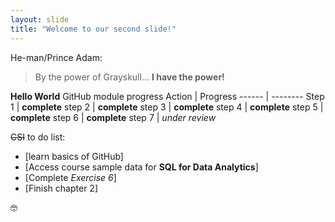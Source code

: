 ```yaml
---
layout: slide
title: "Welcome to our second slide!"
---
```

He-man/Prince Adam:

> By the power of Grayskull...
> **I have the power!**

**Hello World** GitHub module progress
Action | Progress
------ | --------
Step 1 | **complete**
step 2 | **complete**
step 3 | **complete**
step 4 | **complete**
step 5 | **complete**
step 6 | **complete**
step 7 | *under review*

<del>CSI</del> to do list:
- [learn basics of GitHub]
- [Access course sample data for **SQL for Data Analytics**]
- [Complete *Exercise 6*]
- [Finish chapter 2]

:nerd_face:
